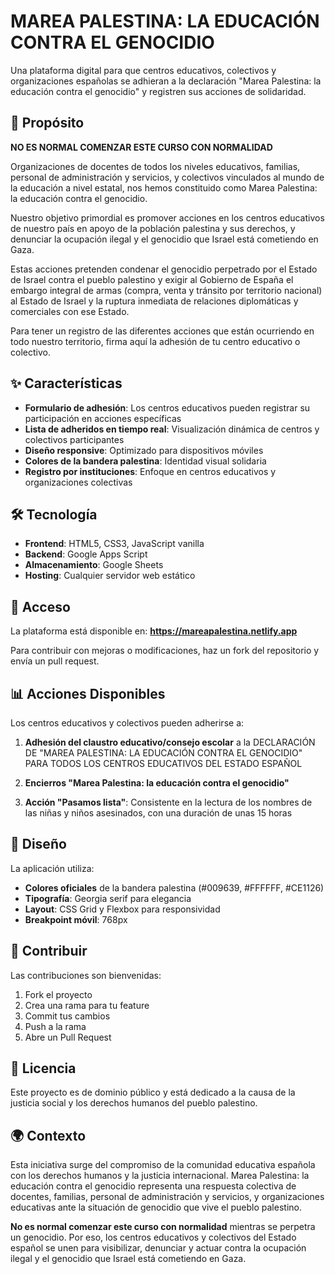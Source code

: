 # MAREA PALESTINA: LA EDUCACIÓN CONTRA EL GENOCIDIO

Una plataforma digital para que centros educativos, colectivos y organizaciones españolas se adhieran a la declaración "Marea Palestina: la educación contra el genocidio" y registren sus acciones de solidaridad.

## 🎯 Propósito

**NO ES NORMAL COMENZAR ESTE CURSO CON NORMALIDAD**

Organizaciones de docentes de todos los niveles educativos, familias, personal de administración y servicios, y colectivos vinculados al mundo de la educación a nivel estatal, nos hemos constituido como Marea Palestina: la educación contra el genocidio.

Nuestro objetivo primordial es promover acciones en los centros educativos de nuestro país en apoyo de la población palestina y sus derechos, y denunciar la ocupación ilegal y el genocidio que Israel está cometiendo en Gaza.

Estas acciones pretenden condenar el genocidio perpetrado por el Estado de Israel contra el pueblo palestino y exigir al Gobierno de España el embargo integral de armas (compra, venta y tránsito por territorio nacional) al Estado de Israel y la ruptura inmediata de relaciones diplomáticas y comerciales con ese Estado.

Para tener un registro de las diferentes acciones que están ocurriendo en todo nuestro territorio, firma aquí la adhesión de tu centro educativo o colectivo.

## ✨ Características

- **Formulario de adhesión**: Los centros educativos pueden registrar su participación en acciones específicas
- **Lista de adheridos en tiempo real**: Visualización dinámica de centros y colectivos participantes
- **Diseño responsive**: Optimizado para dispositivos móviles
- **Colores de la bandera palestina**: Identidad visual solidaria
- **Registro por instituciones**: Enfoque en centros educativos y organizaciones colectivas

## 🛠️ Tecnología

- **Frontend**: HTML5, CSS3, JavaScript vanilla
- **Backend**: Google Apps Script
- **Almacenamiento**: Google Sheets
- **Hosting**: Cualquier servidor web estático

## 🚀 Acceso

La plataforma está disponible en: **https://mareapalestina.netlify.app**

Para contribuir con mejoras o modificaciones, haz un fork del repositorio y envía un pull request.

## 📊 Acciones Disponibles

Los centros educativos y colectivos pueden adherirse a:

1. **Adhesión del claustro educativo/consejo escolar** a la DECLARACIÓN DE "MAREA PALESTINA: LA EDUCACIÓN CONTRA EL GENOCIDIO" PARA TODOS LOS CENTROS EDUCATIVOS DEL ESTADO ESPAÑOL

2. **Encierros "Marea Palestina: la educación contra el genocidio"**

3. **Acción "Pasamos lista"**: Consistente en la lectura de los nombres de las niñas y niños asesinados, con una duración de unas 15 horas

## 🎨 Diseño

La aplicación utiliza:
- **Colores oficiales** de la bandera palestina (#009639, #FFFFFF, #CE1126)
- **Tipografía**: Georgia serif para elegancia
- **Layout**: CSS Grid y Flexbox para responsividad
- **Breakpoint móvil**: 768px

## 🤝 Contribuir

Las contribuciones son bienvenidas:
1. Fork el proyecto
2. Crea una rama para tu feature
3. Commit tus cambios
4. Push a la rama
5. Abre un Pull Request

## 📄 Licencia

Este proyecto es de dominio público y está dedicado a la causa de la justicia social y los derechos humanos del pueblo palestino.

## 🌍 Contexto

Esta iniciativa surge del compromiso de la comunidad educativa española con los derechos humanos y la justicia internacional. Marea Palestina: la educación contra el genocidio representa una respuesta colectiva de docentes, familias, personal de administración y servicios, y organizaciones educativas ante la situación de genocidio que vive el pueblo palestino.

**No es normal comenzar este curso con normalidad** mientras se perpetra un genocidio. Por eso, los centros educativos y colectivos del Estado español se unen para visibilizar, denunciar y actuar contra la ocupación ilegal y el genocidio que Israel está cometiendo en Gaza.